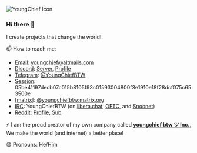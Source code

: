 ![YoungChief Icon](https://avatars.githubusercontent.com/u/33383463?v=4 "YoungChief Icon")
### Hi there 👋

I create projects that change the world!

📫 How to reach me:
  - [Email](https://en.wikipedia.org/wiki/Email): [youngchief@altmails.com](mailto:youngchief@altmails.com)
  - [Discord](https://discord.com/): [Server](https://discord.gg/P383jXE), [Profile](https://discord.com/users/683552393253879829)
  - [Telegram](https://telegram.org/): [@YoungChiefBTW](https://go.youngchief.tk/?url=Telegram/Profile)
  - [Session](https://getsession.org/): 05be41197decb07c015b8105f93c01593004800f3e1910e18f28dcf075c653500c
  - [[matrix]](https://matrix.org): [@youngchiefbtw:matrix.org](https://matrix.to/#/@youngchiefbtw:matrix.org)
  - [IRC](https://en.wikipedia.org/wiki/Internet_Relay_Chat): YoungChiefBTW (on [libera.chat](https://libera.chat/), [OFTC](https://www.oftc.net/), and [Snoonet](https://snoonet.org/))
  - [Reddit](https://reddit.com/): [Profile](https://reddit.com/user/YoungChiefBTW), [Sub](https://reddit.com/r/youngchiefbtw)
  
⚡ I am the proud creator of my own company called **[youngchief btw ツ Inc.](https://go.youngchief.tk/?url=https://inc.youngchief.tk)**, We make the world (and internet) a better place!

😄 Pronouns: He/Him

<!--
**youngchief-btw/youngchief-btw** is a ✨ _special_ ✨ repository because its `README.md` (this file) appears on your GitHub profile.

Here are some ideas to get you started:

- 🔭 I’m currently working on ...
- 🌱 I’m currently learning ...
- 👯 I’m looking to collaborate on ...
- 🤔 I’m looking for help with ...
- 💬 Ask me about ...
- 📫 How to reach me: ...
- 😄 Pronouns: ...
- ⚡ Fun fact: ...
-->
